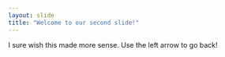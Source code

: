 ```yaml
---
layout: slide
title: "Welcome to our second slide!"
---
```

I sure wish this made more sense.
Use the left arrow to go back!
